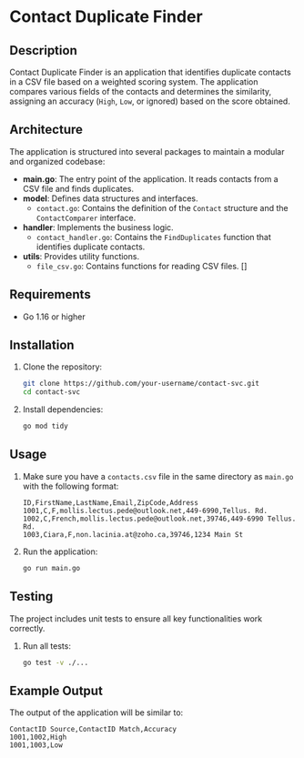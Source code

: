 # Contact Duplicate Finder

## Description

Contact Duplicate Finder is an application that identifies duplicate contacts in a CSV file based on a weighted scoring system. The application compares various fields of the contacts and determines the similarity, assigning an accuracy (`High`, `Low`, or ignored) based on the score obtained.

## Architecture

The application is structured into several packages to maintain a modular and organized codebase:

- **main.go**: The entry point of the application. It reads contacts from a CSV file and finds duplicates.
- **model**: Defines data structures and interfaces.
    - `contact.go`: Contains the definition of the `Contact` structure and the `ContactComparer` interface.
- **handler**: Implements the business logic.
    - `contact_handler.go`: Contains the `FindDuplicates` function that identifies duplicate contacts.
- **utils**: Provides utility functions.
    - `file_csv.go`: Contains functions for reading CSV files.
[]
## Requirements

- Go 1.16 or higher

## Installation

1. Clone the repository:
    ```sh
    git clone https://github.com/your-username/contact-svc.git
    cd contact-svc
    ```

2. Install dependencies:
    ```sh
    go mod tidy
    ```

## Usage

1. Make sure you have a `contacts.csv` file in the same directory as `main.go` with the following format:
    ```csv
    ID,FirstName,LastName,Email,ZipCode,Address
    1001,C,F,mollis.lectus.pede@outlook.net,449-6990,Tellus. Rd.
    1002,C,French,mollis.lectus.pede@outlook.net,39746,449-6990 Tellus. Rd.
    1003,Ciara,F,non.lacinia.at@zoho.ca,39746,1234 Main St
    ```

2. Run the application:
    ```sh
    go run main.go
    ```

## Testing

The project includes unit tests to ensure all key functionalities work correctly.

1. Run all tests:
    ```sh
    go test -v ./...
    ```

## Example Output

The output of the application will be similar to:
 ```csv
ContactID Source,ContactID Match,Accuracy
1001,1002,High
1001,1003,Low
```